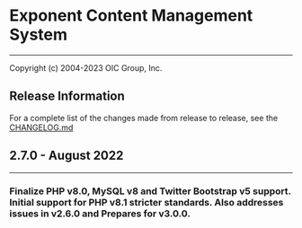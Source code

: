 # Exponent Content Management System

----------

Copyright (c) 2004-2023 OIC Group, Inc.

## Release Information

For a complete list of the changes made from release to release, see the [CHANGELOG.md](CHANGELOG.md)

## 2.7.0 - August 2022

----------

### Finalize PHP v8.0, MySQL v8 and Twitter Bootstrap v5 support. Initial support for PHP v8.1 stricter standards. Also addresses issues in v2.6.0 and Prepares for v3.0.0.